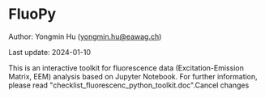 # FluoPy

Author: Yongmin Hu (yongmin.hu@eawag.ch)

Last update: 2024-01-10

This is an interactive toolkit for fluorescence data (Excitation-Emission Matrix, EEM) analysis based on Jupyter Notebook.
For further information, please read "checklist_fluorescenc_python_toolkit.doc".Cancel changes
